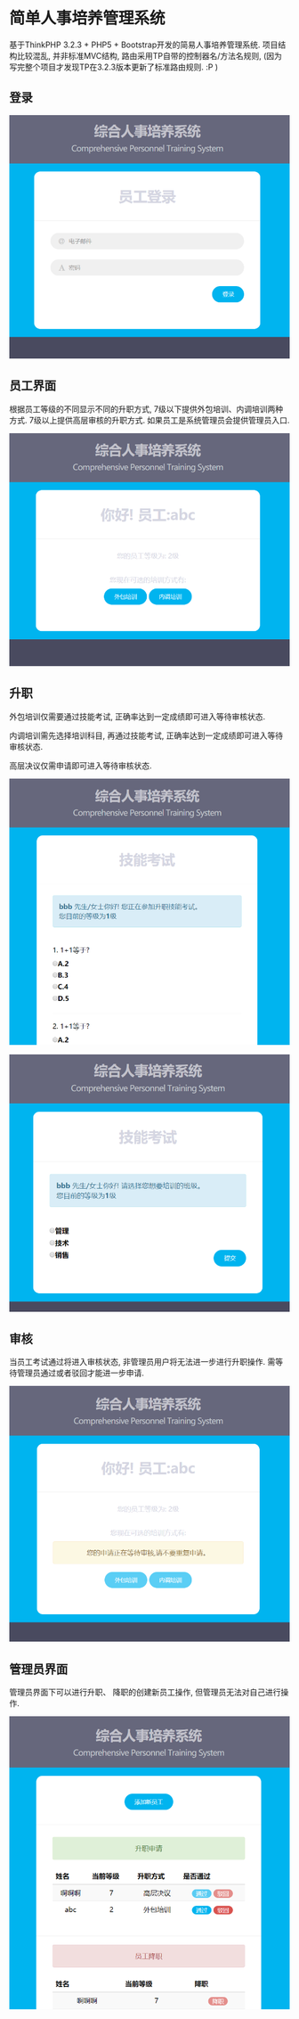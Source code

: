 # 简单人事培养管理系统

基于ThinkPHP 3.2.3 + PHP5 + Bootstrap开发的简易人事培养管理系统. 项目结构比较混乱, 并非标准MVC结构, 路由采用TP自带的控制器名/方法名规则, (因为写完整个项目才发现TP在3.2.3版本更新了标准路由规则. :P )

## 登录

![登录界面](https://github.com/EwdAger/sample-training-system/blob/master/img/1.png)

## 员工界面

根据员工等级的不同显示不同的升职方式, 7级以下提供外包培训、内调培训两种方式. 7级以上提供高层审核的升职方式. 如果员工是系统管理员会提供管理员入口. 

![员工界面](https://github.com/EwdAger/sample-training-system/blob/master/img/2.png)

## 升职

外包培训仅需要通过技能考试, 正确率达到一定成绩即可进入等待审核状态.

内调培训需先选择培训科目,  再通过技能考试, 正确率达到一定成绩即可进入等待审核状态.

高层决议仅需申请即可进入等待审核状态.

![技能考试](https://github.com/EwdAger/sample-training-system/blob/master/img/5.png)

![内调分班](https://github.com/EwdAger/sample-training-system/blob/master/img/6.png)

## 审核

当员工考试通过将进入审核状态, 非管理员用户将无法进一步进行升职操作. 需等待管理员通过或者驳回才能进一步申请.

![审核](https://github.com/EwdAger/sample-training-system/blob/master/img/3.png)

## 管理员界面

管理员界面下可以进行升职、 降职的创建新员工操作, 但管理员无法对自己进行操作.

![管理员界面](https://github.com/EwdAger/sample-training-system/blob/master/img/4.png)





